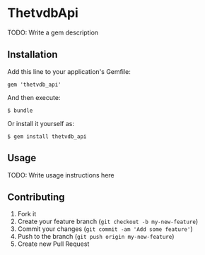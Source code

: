 # ThetvdbApi

TODO: Write a gem description

## Installation

Add this line to your application's Gemfile:

    gem 'thetvdb_api'

And then execute:

    $ bundle

Or install it yourself as:

    $ gem install thetvdb_api

## Usage

TODO: Write usage instructions here

## Contributing

1. Fork it
2. Create your feature branch (`git checkout -b my-new-feature`)
3. Commit your changes (`git commit -am 'Add some feature'`)
4. Push to the branch (`git push origin my-new-feature`)
5. Create new Pull Request
